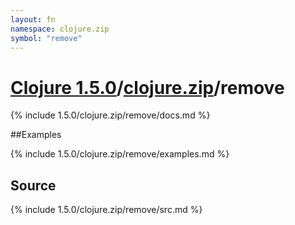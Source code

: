 ```yaml
---
layout: fn
namespace: clojure.zip
symbol: "remove"
---
```


# [Clojure 1.5.0](../../)/[clojure.zip](../)/remove

{% include 1.5.0/clojure.zip/remove/docs.md %}

##Examples

{% include 1.5.0/clojure.zip/remove/examples.md %}
## Source
{% include 1.5.0/clojure.zip/remove/src.md %}

